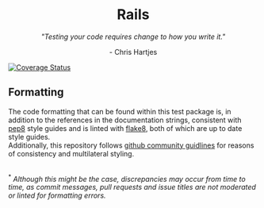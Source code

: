 <!DOCTYPE html>
<html>
<body>
<div align="center">
    <h1>Rails</h1>
    <p><i>"Testing your code requires change to how you write it."</i></p>
    <p> - Chris Hartjes </p>
</div>

<a href='https://coveralls.io/github/JoshuaDRose/Rails?branch=main'>
    <img src='https://coveralls.io/repos/github/JoshuaDRose/Rails/badge.svg?branch=main' alt='Coverage Status' />
</a>

<h2>Formatting</h2>
The code formatting that can be found within this test package is, in addition to the references in the documentation strings,
consistent with <a href="https://peps.python.org/pep-0008/">pep8</a> style guides and is linted with <a href="https://github.com/PyCQA/flake8#readme">
flake8</a>, both of which are up to date style guides.<br>
Additionally, this repository follows <a href="https://gist.github.com/robertpainsi/b632364184e70900af4ab688decf6f53">
github community guidlines</a> for reasons of consistency and multilateral styling.<br>
<br>

<sup>*</sup><i> Although this might be the case, discrepancies may occur from time to time, as commit messages, pull requests and 
issue titles are not moderated or linted for formatting errors.</i>
</body>
</html>
